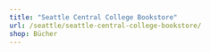 ```yaml
---
title: "Seattle Central College Bookstore"
url: /seattle/seattle-central-college-bookstore/
shop: Bücher
---
```

